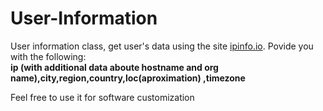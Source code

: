 # User-Information
User information class, get user's data using the site [ipinfo.io](http://ipinfo.io/json).
Povide you with the following:\
__ip (with additional data aboute hostname and org name),city,region,country,loc(aproximation) ,timezone__

Feel free to use it for software customization
